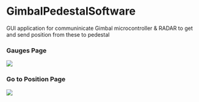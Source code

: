 # GimbalPedestalSoftware
GUI application for communinicate Gimbal microcontroller &amp; RADAR to get and send position from these to pedestal
### Gauges Page
![](../../Page.png)
### Go to Position Page
![](../../Page1.png)